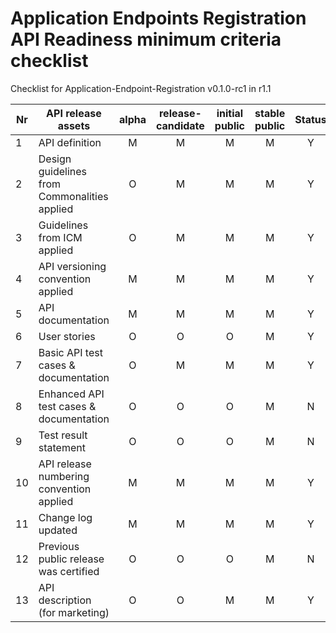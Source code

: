 # Application Endpoints Registration API Readiness minimum criteria checklist

Checklist for Application-Endpoint-Registration v0.1.0-rc1 in r1.1

| Nr | API release assets  | alpha | release-candidate |  initial<br>public | stable<br> public | Status | Reference information |
|----|----------------------------------------------|:-----:|:-----------------:|:-------:|:------:|:----:|----|
|  1 | API definition                               |   M   |         M         |    M    |    M   | Y    | [link](/code/API_definitions/application-endpoint-registration.yaml) |
|  2 | Design guidelines from Commonalities applied |   O   |         M         |    M    |    M   | Y    | Comm. release r3.2 |
|  3 | Guidelines from ICM applied                  |   O   |         M         |    M    |    M   | Y    | ICM release r3.2 |
|  4 | API versioning convention applied            |   M   |         M         |    M    |    M   | Y    |      |
|  5 | API documentation                            |   M   |         M         |    M    |    M   | Y    | inline in YAML |
|  6 | User stories                                 |   O   |         O         |    O    |    M   | Y    | [link](/documentation/API_documentation/application-endpoint-registration-User-Story.md) |
|  7 | Basic API test cases & documentation         |   O   |         M         |    M    |    M   | Y    | [link](/code/Test_definitions/application-endpoint-registration.feature) |
|  8 | Enhanced API test cases & documentation      |   O   |         O         |    O    |    M   | N    |      |
|  9 | Test result statement                        |   O   |         O         |    O    |    M   | N    |      |
| 10 | API release numbering convention applied     |   M   |         M         |    M    |    M   | Y    |      |
| 11 | Change log updated                           |   M   |         M         |    M    |    M   | Y    | [link](/CHANGELOG.md)     |
| 12 | Previous public release was certified        |   O   |         O         |    O    |    M   | N    |      |
| 13 | API description (for marketing)              |   O   |         O         |    M    |    M   | Y     | [Wiki link](https://lf-camaraproject.atlassian.net/wiki/spaces/CAM/pages/137101428/ApplicationEndpointRegistration+API+description) |
